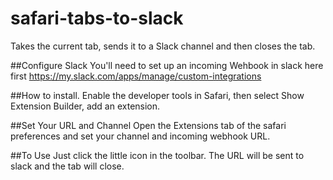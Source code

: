 # safari-tabs-to-slack
Takes the current tab, sends it to a Slack channel and then closes the tab. 


##Configure Slack
You'll need to set up an incoming Wehbook in slack here first https://my.slack.com/apps/manage/custom-integrations

##How to install. 
Enable the developer tools in Safari, then select Show Extension Builder, add an extension.

##Set Your URL and Channel
Open the Extensions tab of the safari preferences and set your channel and incoming webhook URL. 

##To Use
Just click the little icon in the toolbar. The URL will be sent to slack and the tab will close. 